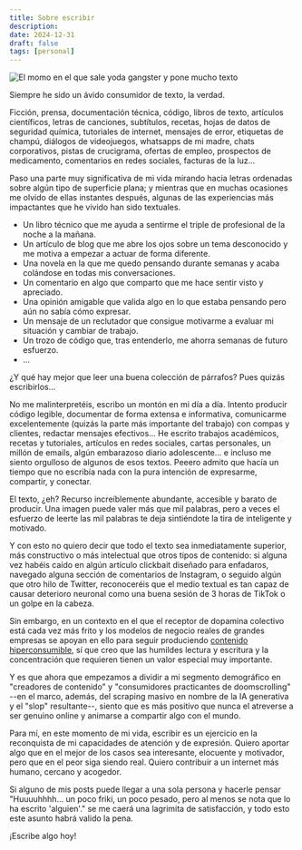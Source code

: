 ```yaml
---
title: Sobre escribir
description: 
date: 2024-12-31
draft: false
tags: [personal]
---
```


![El momo en el que sale yoda gangster y pone mucho texto](/blog/images/posts/mucho_texto.png)

Siempre he sido un ávido consumidor de texto, la verdad.

Ficción, prensa, documentación técnica, código, libros de texto, artículos científicos, letras de canciones, subtítulos, recetas, hojas de datos de seguridad química, tutoriales de internet, mensajes de error, etiquetas de champú, diálogos de videojuegos, whatsapps de mi madre, chats corporativos, pistas de crucigrama, ofertas de empleo, prospectos de medicamento, comentarios en redes sociales, facturas de la luz...

Paso una parte muy significativa de mi vida mirando hacia letras ordenadas sobre algún tipo de superficie plana; y mientras que en muchas ocasiones me olvido de ellas instantes después, algunas de las experiencias más impactantes que he vivido han sido textuales.

- Un libro técnico que me ayuda a sentirme el triple de profesional de la noche a la mañana.
- Un artículo de blog que me abre los ojos sobre un tema desconocido y me motiva a empezar a actuar de forma diferente.
- Una novela en la que me quedo pensando durante semanas y acaba colándose en todas mis conversaciones.
- Un comentario en algo que comparto que me hace sentir visto y apreciado.
- Una opinión amigable que valida algo en lo que estaba pensando pero aún no sabía cómo expresar.
- Un mensaje de un reclutador que consigue motivarme a evaluar mi situación y cambiar de trabajo.
- Un trozo de código que, tras entenderlo, me ahorra semanas de futuro esfuerzo.
- ...

¿Y qué hay mejor que leer una buena colección de párrafos? Pues quizás escribirlos...

No me malinterpretéis, escribo un montón en mi día a día. Intento producir código legible, documentar de forma extensa e informativa, comunicarme excelentemente (quizás la parte más importante del trabajo) con compas y clientes, redactar mensajes efectivos...
He escrito trabajos académicos, recetas y tutoriales, artículos en redes sociales, cartas personales, un millón de emails, algún embarazoso diario adolescente... e incluso me siento orgulloso de algunos de esos textos.
Peeero admito que hacía un tiempo que no escribía nada con la pura intención de expresarme, compartir, y conectar.

El texto, ¿eh?
Recurso increíblemente abundante, accesible y barato de producir. Una imagen puede valer más que mil palabras, pero a veces el esfuerzo de leerte las mil palabras te deja sintiéndote la tira de inteligente y motivado.

Y con esto no quiero decir que todo el texto sea inmediatamente superior, más constructivo o más intelectual que otros tipos de contenido: si alguna vez habéis caído en algún artículo clickbait diseñado para enfadaros, navegado alguna sección de comentarios de Instagram, o seguido algún que otro hilo de Twitter, reconoceréis que el medio textual es tan capaz de causar deterioro neuronal como una buena sesión de 3 horas de TikTok o un golpe en la cabeza.

Sin embargo, en un contexto en el que el receptor de dopamina colectivo está cada vez más frito y los modelos de negocio reales de grandes empresas se apoyan en ello para seguir produciendo [contenido hiperconsumible](https://fortune.com/2023/12/19/netflix-chief-product-officer-eunice-kim-second-screen-phone/), sí que creo que las humildes lectura y escritura y la concentración que requieren tienen un valor especial muy importante.

Y es que ahora que empezamos a dividir a mi segmento demográfico en "creadores de contenido" y "consumidores practicantes de doomscrolling" --en el marco, además, del scraping masivo en nombre de la IA generativa y el "slop" resultante--, siento que es más positivo que nunca el atreverse a ser genuino online y animarse a compartir algo con el mundo.

Para mí, en este momento de mi vida, escribir es un ejercicio en la reconquista de mi capacidades de atención y de expresión. Quiero aportar algo que en el mejor de los casos sea interesante, elocuente y motivador, pero que en el peor siga siendo real. Quiero contribuir a un internet más humano, cercano y acogedor.

Si alguno de mis posts puede llegar a una sola persona y hacerle pensar "Huuuuhhhh... un poco friki, un poco pesado, pero al menos se nota que lo ha escrito 'alguien'." se me caerá una lagrimita de satisfacción, y todo esto este asunto habrá valido la pena.

¡Escribe algo hoy!